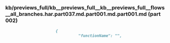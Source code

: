 ### kb/previews_full/kb__previews_full__kb__previews_full__flows__all_branches.har.part037.md.part001.md.part001.md (part 002)

```md
                      {
                                "functionName": "",
                            
```

```
